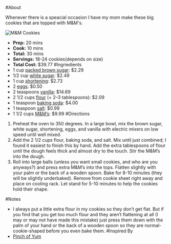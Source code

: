 #About

Whenever there is a speacial occasion I have my mom make these big cookies that are topped with M&M's.

![M&M Cookies](https://www.dinneratthezoo.com/wp-content/uploads/2019/08/MM-cookies-4.jpg)
- **Prep:** 20 mins
- **Cook:** 10 mins
- **Total:** 30 mins
- **Servings:** 18-24 cookies(depends on size)
- **Total Cost:** $39.77
#Ingriedients 
- 1 cup [packed brown sugar](https://www.instacart.com/landing?product_id=69470&retailer_id=231&region_id=1826718305&mrid=88720783&utm_medium=sem_shopping&utm_source=instacart_google&utm_campaign=ad_demand_shopping_food_ma_boston_newengen&utm_content=accountid-8145171519_campaignid-1753215098_adgroupid-68760990895_device-c&gclid=Cj0KCQjw0pfzBRCOARIsANi0g0umfNMBDwC7tGrgDfJqyLsMgCOfuxUDTQFEBsyrenMkWU1t3b32__caAlbGEALw_wcB): $2.29
- 1/2 cup [white sugar](https://www.instacart.com/landing?product_id=3072734&retailer_id=13&region_id=7869804651&mrid=96469323&utm_medium=sem_shopping&utm_source=instacart_google&utm_campaign=ad_demand_shopping_food_ma_boston_newengen&utm_content=accountid-8145171519_campaignid-1753215098_adgroupid-68760990895_device-c&gclid=Cj0KCQjw0pfzBRCOARIsANi0g0s47kR68vlDGogp7YLSlHTEHTgCZe-10vSFl4651RJ8BTJuSFwUp08aAiCZEALw_wcB): $2.49
- 1 cup [shortening](https://www.walmart.com/ip/Crisco-All-Vegetable-Shortening-16-Ounce/10534946?wmlspartner=wlpa&selectedSellerId=0&wl13=5448&adid=22222222227019381949&wl0=&wl1=g&wl2=c&wl3=40890006392&wl4=pla-78819651752&wl5=9002030&wl6=&wl7=&wl8=&wl9=pla&wl10=8175035&wl11=local&wl12=10534946&veh=sem&gclid=Cj0KCQjw0pfzBRCOARIsANi0g0vunoKxwD7-u6d5sFPK796DuCMqaLosejorA_oLefMmejIWfdnTzkAaAsK9EALw_wcB): $2.73
- 2 [eggs](https://www.instacart.com/landing?product_id=47042&retailer_id=163&region_id=477697491&mrid=110416695&utm_medium=sem_shopping&utm_source=instacart_google&utm_campaign=ad_demand_shopping_food_ma_boston_newengen&utm_content=accountid-8145171519_campaignid-1753215098_adgroupid-68760990895_device-c&gclid=Cj0KCQjw0pfzBRCOARIsANi0g0s2R0zc10g0FwEskvHmpqO5ucub9d8Xyh5tqn6s7qx_98bYkwuw4VsaAoFrEALw_wcB): $0.50
- 2 teaspoons [vanilla](https://www.instacart.com/landing?product_id=119176&retailer_id=13&region_id=142185709&mrid=569130263&utm_medium=sem_shopping&utm_source=instacart_google&utm_campaign=ad_demand_shopping_food_ma_boston_newengen&utm_content=accountid-8145171519_campaignid-1753215098_adgroupid-68760990895_device-c&gclid=Cj0KCQjw0pfzBRCOARIsANi0g0ufx1BxHmgjMQ5qKLUFuprpz6mhgQAo_DIKDZMN5DK9VgRWjaYRy-4aAk3zEALw_wcB): $14.69
- 2 1/2 cups [flour](https://www.instacart.com/landing?product_id=2690252&retailer_id=13&region_id=7910484486&mrid=80972243&utm_medium=sem_shopping&utm_source=instacart_google&utm_campaign=ad_demand_shopping_food_ma_boston_newengen&utm_content=accountid-8145171519_campaignid-1753215098_adgroupid-68760990895_device-c&gclid=Cj0KCQjw0pfzBRCOARIsANi0g0vH-7f-yFkmR2e407xdInnrDoVevGA7DibBvL7aXTDt-8jbR0EBbIUaAkrvEALw_wcB) (+ 2–3 tablespoons): $2.09
- 1 teaspoon [baking soda](https://www.amazon.com/Arm-Hammer-Pure-Baking-Soda/dp/B00032BPCM/ref=asc_df_B00032BPCM/?tag=hyprod-20&linkCode=df0&hvadid=312229224619&hvpos=&hvnetw=g&hvrand=10775294429821546088&hvpone=&hvptwo=&hvqmt=&hvdev=c&hvdvcmdl=&hvlocint=&hvlocphy=9002030&hvtargid=pla-564824175101&psc=1): $4.00
- 1 teaspoon [salt](https://www.instacart.com/landing?product_id=97796&retailer_id=13&region_id=142185709&mrid=38355273&utm_medium=sem_shopping&utm_source=instacart_google&utm_campaign=ad_demand_shopping_food_ma_boston_newengen&utm_content=accountid-8145171519_campaignid-1753215098_adgroupid-68760990895_device-c&gclid=Cj0KCQjw0pfzBRCOARIsANi0g0t1zkG5kkCm_Ye84HCdsS6N213R_2Con56f9uIEcStCHnRUjTWA_7saAtE3EALw_wcB): $0.99
- 1 1/2 cups [M&M’s](https://www.instacart.com/landing?product_id=20218822&retailer_id=241&region_id=1445877564&mrid=387039573&utm_medium=sem_shopping&utm_source=instacart_google&utm_campaign=ad_demand_shopping_food_ma_boston_newengen&utm_content=accountid-8145171519_campaignid-1753215098_adgroupid-68760990895_device-c&gclid=Cj0KCQjw0pfzBRCOARIsANi0g0vFghgv7Xjbsx6yjBvKlOTQBakfM9ege9vFEQ00wrLZdRI1BXROz0oaAqmzEALw_wcB): $9.99
#Directions
1. Preheat the oven to 350 degrees. In a large bowl, mix the brown sugar, white sugar, shortening, eggs, and vanilla with electric mixers on low speed until well mixed.
2. Add the 2 1/2 cups flour, baking soda, and salt. Mix until just combined; I found it easiest to finish this by hand. Add the extra tablespoons of flour until the dough feels thick and almost dry to the touch. Stir the M&M’s into the dough.
3. Roll into large balls (unless you want small cookies, and who are you anyways?) and press extra M&M’s into the tops. Flatten slightly with your palm or the back of a wooden spoon. Bake for 8-10 minutes (they will be slightly underbaked). Remove from cookie sheet right away and place on cooling rack. Let stand for 5-10 minutes to help the cookies hold their shape.

#Notes
- I always put a little extra flour in my cookies so they don’t get flat. But if you find that you get too much flour and they aren’t flattening at all (I may or may not have made this mistake) just press them down with the palm of your hand or the back of a wooden spoon so they are normal-cookie-shaped before you even bake them.
#Inspired By
- [Pinch of Yum](https://pinchofyum.com/big-soft-mm-cookies)